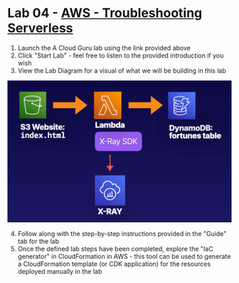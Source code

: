 # Lab 04 - [AWS - Troubleshooting Serverless](https://learn.acloud.guru/handson/b5512e9f-29eb-46da-a9c2-66d1ffc0fe78)

1. Launch the A Cloud Guru lab using the link provided above
1. Click "Start Lab" - feel free to listen to the provided introduction if you wish
1. View the Lab Diagram for a visual of what we will be building in this lab

![Lab Diagram](../images/week02-lab04-diagram.png)

4. Follow along with the step-by-step instructions provided in the "Guide" tab for the lab
1. Once the defined lab steps have been completed, explore the "IaC generator" in CloudFormation in AWS - this tool can be used to generate a CloudFormation template (or CDK application) for the resources deployed manually in the lab
